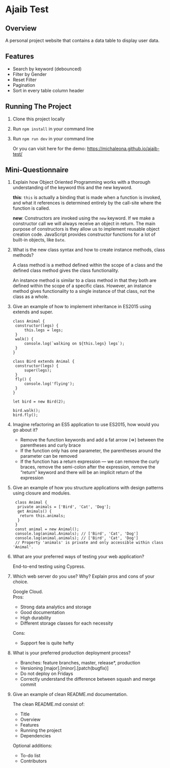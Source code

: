 # Ajaib Test

## Overview

A personal project website that contains a data table to display user data.

## Features

- Search by keyword (debounced)
- Filter by Gender
- Reset Filter
- Pagination
- Sort in every table column header

## Running The Project

1. Clone this project locally
2. Run `npm install` in your command line
3. Run `npm run dev` in your command line

   Or you can visit here for the demo: https://michaleona.github.io/ajaib-test/

## Mini-Questionnaire

1. Explain how Object Oriented Programming works with a thorough understanding of the keyword this
   and the new keyword.

   **this**: `this` is actually a binding that is made when a function is invoked, and what it references is determined entirely by the call-site where the function is called.

   **new**: Constructors are invoked using the `new` keyword. If we make a constructor call we will always receive an object in return. The main purpose of constructors is they allow us to implement reusable object creation code. JavaScript provides constructor functions for a lot of built-in objects, like `Date`.

2. What is the new class syntax and how to create instance methods, class methods?

   A class method is a method defined within the scope of a class and the defined class method gives the class
   functionality.

   An instance method is similar to a class method in that they both are defined within the scope of a specific
   class. However, an instance method gives functionality to a single instance of that class, not the class as a
   whole.

3. Give an example of how to implement inheritance in ES2015 using extends and super.

   ```
   class Animal {
    constructor(legs) {
        this.legs = legs;
    }
    walk() {
        console.log(`walking on ${this.legs} legs`);
    }
   }

   class Bird extends Animal {
    constructor(legs) {
        super(legs);
    }
    fly() {
        console.log('flying');
    }
   }

   let bird = new Bird(2);

   bird.walk();
   bird.fly();

   ```

4. Imagine refactoring an ES5 application to use ES2015, how would you go about it?
   - Remove the function keywords and add a fat arrow (=>) between the parentheses and curly brace
   - If the function only has one parameter, the parentheses around the parameter can be removed
   - If the function has a return expression — we can remove the curly braces, remove the semi-colon after the expression, remove the “return” keyword and there will be an implicit return of the expression
5. Give an example of how you structure applications with design patterns using closure and modules.
   ```
    class Animal {
     private animals = ['Bird', 'Cat', 'Dog'];
     get Animals() {
      return this.animals;
     }
    }
    const animal = new Animal();
    console.log(animal.Animals); // ['Bird', 'Cat', 'Dog']
    console.log(animal.animals); // ['Bird', 'Cat', 'Dog']
    // Property 'animals' is private and only accessible within class 'Animal'.
   ```
6. What are your preferred ways of testing your web application?

   End-to-end testing using Cypress.

7. Which web server do you use? Why? Explain pros and cons of your choice.

   Google Cloud.  
   Pros:

   - Strong data analytics and storage
   - Good documentation
   - High durability
   - Different storage classes for each necessity

   Cons:

   - Support fee is quite hefty

8. What is your preferred production deployment process?
   - Branches: feature branches, master, release\*, production
   - Versioning [major].[minor].[patch(bugfix)]
   - Do not deploy on Fridays
   - Correctly understand the difference between squash and merge commit
9. Give an example of clean README.md documentation.

   The clean README.md consist of:

   - Title
   - Overview
   - Features
   - Running the project
   - Dependencies

   Optional additions:

   - To-do list
   - Contributors
